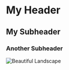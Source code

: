 # My Header
## My Subheader
### Another Subheader
![Beautiful Landscape](https://media.istockphoto.com/id/1388186992/vector/yellow-happy-face-vector-symbol-icon.jpg?s=612x612&w=0&k=20&c=GZBWkt0ZLxLHkxU58BhRqkk41xC0LySjXa0N65xMDlw=)
